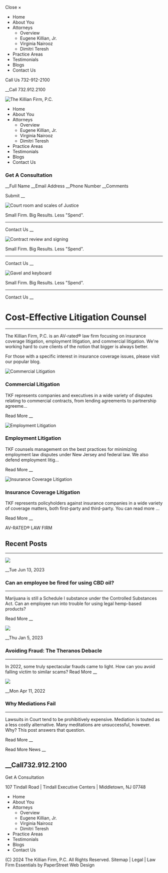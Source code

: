 Close ×

  * Home
  * About You
  * Attorneys
    * Overview
    * Eugene Killian, Jr.
    * Virginia Nairooz
    * Dimitri Teresh
  * Practice Areas
  * Testimonials
  * Blogs
  * Contact Us

Call Us 732-912-2100

__Call 732.912.2100

![The Killian Firm, P.C.](/images/layout/logo.jpg)

  * Home
  * About You
  * Attorneys
    * Overview
    * Eugene Killian, Jr.
    * Virginia Nairooz
    * Dimitri Teresh
  * Practice Areas
  * Testimonials
  * Blogs
  * Contact Us

### Get A Consultation

__Full Name __Email Address __Phone Number __Comments

Submit __

![Court room and scales of Justice](/images/photos/home-1.jpg)

Small Firm. Big Results. Less "Spend".

* * *

Contact Us __

![Contract review and signing](/images/photos/home-2.jpg)

Small Firm. Big Results. Less "Spend".

* * *

Contact Us __

![Gavel and keyboard](/images/photos/home-3.jpg)

Small Firm. Big Results. Less "Spend".

* * *

Contact Us __

# Cost-Effective Litigation Counsel

* * *

The Killian Firm, P.C. is an AV-rated® law firm focusing on insurance coverage
litigation, employment litigation, and commercial litigation. We're working
hard to cure clients of the notion that bigger is always better.

For those with a specific interest in insurance coverage issues, please visit
our popular blog.

![Commercial Litigation](/images/layout/commercial-litigation.jpg)

### Commercial Litigation

TKF represents companies and executives in a wide variety of disputes relating
to commercial contracts, from lending agreements to partnership agreeme...

Read More __

![Employment Litigation](/images/layout/employment-litigation.jpg)

### Employment Litigation

TKF counsels management on the best practices for minimizing employment law
disputes under New Jersey and federal law. We also defend employment litig...

Read More __

![Insurance Coverage Litigation](/images/layout/insurance-litigation.jpg)

### Insurance Coverage Litigation

TKF represents policyholders against insurance companies in a wide variety of
coverage matters, both first-party and third-party. You can read more ...

Read More __

AV-RATED® LAW FIRM

## Recent Posts

* * *

![](/images/layout/news.jpg)

__Tue Jun 13, 2023

### Can an employee be fired for using CBD oil?

* * *

Marijuana is still a Schedule I substance under the Controlled Substances Act.
Can an employee run into trouble for using legal hemp-based products?

Read More __

![](/images/layout/news.jpg)

__Thu Jan 5, 2023

### Avoiding Fraud: The Theranos Debacle

* * *

In 2022, some truly spectacular frauds came to light. How can you avoid
falling victim to similar scams? Read More __

![](/images/layout/news.jpg)

__Mon Apr 11, 2022

### Why Mediations Fail

* * *

Lawsuits in Court tend to be prohibitively expensive. Mediation is touted as a
less costly alternative. Many meditations are unsuccessful, however. Why? This
post answers that question.

Read More __

Read More News __

## __Call732.912.2100

Get A Consultation

107 Tindall Road | Tindall Executive Centers | Middletown, NJ 07748

  * Home
  * About You
  * Attorneys
    * Overview
    * Eugene Killian, Jr.
    * Virginia Nairooz
    * Dimitri Teresh
  * Practice Areas
  * Testimonials
  * Blogs
  * Contact Us

(C) 2024 The Killian Firm, P.C. All Rights Reserved. Sitemap | Legal | Law
Firm Essentials by PaperStreet Web Design

